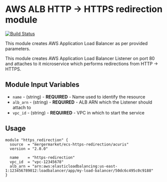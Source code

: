 AWS ALB HTTP -> HTTPS redirection module
======================================

[![Build Status](https://travis-ci.org/mergermarket/terraform-acuris-aws-https-redirection.svg?branch=master)](https://travis-ci.org/mergermarket/terraform-acuris-aws-https-redirection)

This module creates AWS Application Load Balancer as per provided parameters.

This module creates AWS Application Load Balancer Listener on port 80 and attaches to it microservice which performs redirections from HTTP -> HTTPS.

Module Input Variables
----------------------

- `name` - (string) - **REQUIRED** - Name used to identify the resource
- `alb_arn` - (string) - **REQUIRED** - ALB ARN which the Listener should attach to
- `vpc_id` - (string) - **REQUIRED** - VPC in which to start the service

Usage
-----
```hcl
module "https_redirection" {
  source  = "mergermarket/ecs-https-redirection/acuris"
  version = "2.0.0"

  name    = "https-redirection"
  vpc_id  = "vpc-12345678"
  alb_arn = "arn:aws:elasticloadbalancing:us-east-1:123456789012:loadbalancer/app/my-load-balancer/50dc6c495c0c9188"
}
```

